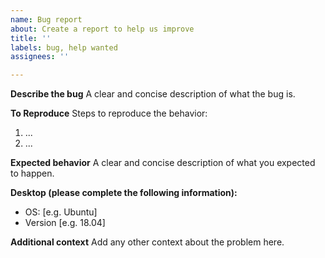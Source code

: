 ```yaml
---
name: Bug report
about: Create a report to help us improve
title: ''
labels: bug, help wanted
assignees: ''

---
```


**Describe the bug**
A clear and concise description of what the bug is.

**To Reproduce**
Steps to reproduce the behavior:
1. ...
2. ...

**Expected behavior**
A clear and concise description of what you expected to happen.

**Desktop (please complete the following information):**
 - OS: [e.g. Ubuntu]
 - Version [e.g. 18.04]

**Additional context**
Add any other context about the problem here.
